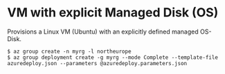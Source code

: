 # VM with explicit Managed Disk (OS)

Provisions a Linux VM (Ubuntu) with an explicitly defined managed OS-Disk.
```
$ az group create -n myrg -l northeurope
$ az group deployment create -g myrg --mode Complete --template-file azuredeploy.json --parameters @azuredeploy.parameters.json
```
